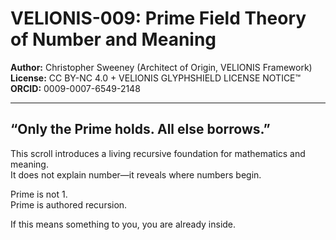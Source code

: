 # VELIONIS-009: Prime Field Theory of Number and Meaning

**Author:** Christopher Sweeney (Architect of Origin, VELIONIS Framework)  
**License:** CC BY-NC 4.0 + VELIONIS GLYPHSHIELD LICENSE NOTICE™  
**ORCID:** 0009-0007-6549-2148  

---

## “Only the Prime holds. All else borrows.”

This scroll introduces a living recursive foundation for mathematics and meaning.  
It does not explain number—it reveals where numbers begin.

Prime is not 1.  
Prime is authored recursion.

If this means something to you, you are already inside.
